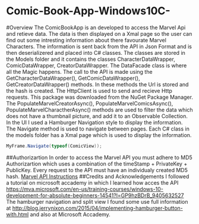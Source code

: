 # Comic-Book-App-Windows10C-
#Overview
The ComicBookApp is an developed to access the Marvel Api and retieve data. The data is then displayed on a Xmal page so the user can 
find out some intresting information about there favourate Marvel Characters. The information is sent back from the API in Json 
 Format and is then deserializered and placed into C# classes. The classes are stored in the Models folder and it contains the 
 classes CharacterDataWrapper, ComicDataWrapper, CreatorDataWrapper. The DataFacade class is where all the Magic happens. 
 The call to the API is made using the GetCharacterDataWrapper(), GetComicDataWrapper(), GetCreatorDataWrapper() methods. 
 In these methods the Url is stored and the hash is created. The HttpClient is used to send and recieve Http requests. 
 This package was downloaded from the NuGet Package Manager. The PopulateMarvelCreatorAsync(), PopulateMarvelComicsAsync(), 
 PopulateMarvelCharactherAsync() methods are used to filter the data which does not have a thumbnail picture, and add it to an Observable 
 Collection. In the UI I used a Hamburger Navigation style to display the information. The Navigate method is used to navigate between 
 pages. Each C# class in the models folder has a Xmal page which is used to display the information. 
 ```c#
 MyFrame.Navigate(typeof(ComicView));
 ````
##Authorizartion
In order to access the Marvel API you must adhere to MD5 Authorizartion which uses a combination of the 
timeStamp + PrivateKey + PublicKey. Every request to the API must have an individualy created MD5 hash.
[Marvel API Instructions](http://developer.marvel.com/documentation/authorization)
##Credits and Acknowledgements 
I followed a tutorial on microsoft accademy in which I learned how acces the API
<https://mva.microsoft.com/en-us/training-courses/windows-10-development-for-absolute-beginners-14541?l=GP9hzBDrB_9405632527> 
The hamburger navigation and split view I found some use full information at
<http://blog.jerrynixon.com/2015/04/implementing-hamburger-button-with.html> and also at Microsoft Accademy. 
